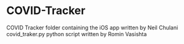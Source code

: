 # COVID-Tracker

COVID Tracker folder containing the iOS app written by Neil Chulani
covid_traker.py python script written by Romin Vasishta
